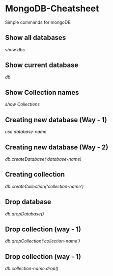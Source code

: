 # MongoDB-Cheatsheet
Simple commands for mongoDB

## Show all databases
*show dbs*

## Show current database
*db*

## Show Collection names
*show Collections*

## Creating new database (Way - 1)
*use database-name*

## Creating new database (Way - 2)
*db.createDatabase('database-name)*

## Creating collection
*db.createCollection('collection-name')*

## Drop database
*db.dropDatabase()*

## Drop collection (way - 1)
*db.dropCollection('collection-name')*

## Drop collection (way - 1)
*db.collection-name.drop()*